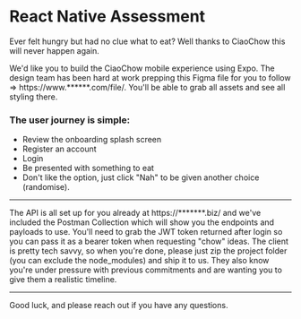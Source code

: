# React Native Assessment
Ever felt hungry but had no clue what to eat? Well thanks to CiaoChow this will never happen again.

We'd like you to build the CiaoChow mobile experience using Expo. The design team has been hard at work prepping this Figma file for you to follow => https://www.******.com/file/. You'll be able to grab all assets and see all styling there.

### The user journey is simple:
- Review the onboarding splash screen
- Register an account
- Login
- Be presented with something to eat
- Don't like the option, just click "Nah" to be given another choice (randomise).

***

The API is all set up for you already at https://*******.biz/ and we've included the Postman Collection which will show you the endpoints and payloads to use. You'll need to grab the JWT token returned after login so you can pass it as a bearer token when requesting "chow" ideas.
The client is pretty tech savvy, so when you're done, please just zip the project folder (you can exclude the node_modules) and ship it to us.
They also know you're under pressure with previous commitments and are wanting you to give them a realistic timeline.

***

Good luck, and please reach out if you have any questions.